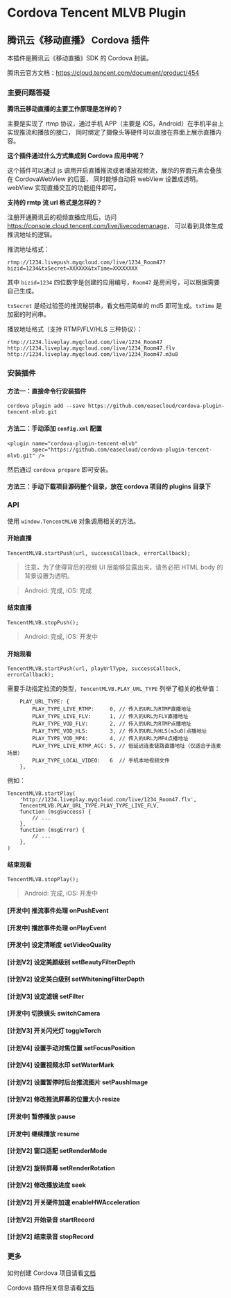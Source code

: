 Cordova Tencent MLVB Plugin
===========================

腾讯云《移动直播》 Cordova 插件
-------------------------------

本插件是腾讯云《移动直播》SDK 的 Cordova 封装。

腾讯云官方文档：<https://cloud.tencent.com/document/product/454>

### 主要问题答疑

**腾讯云移动直播的主要工作原理是怎样的？**

主要是实现了 rtmp 协议，通过手机 APP（主要是 iOS，Android）在手机平台上实现推流和播放的接口，
同时绑定了摄像头等硬件可以直接在界面上展示直播内容。

**这个插件通过什么方式集成到 Cordova 应用中呢？**

这个插件可以通过 js 调用开启直播推流或者播放视频流，展示的界面元素会叠放在 CordovaWebView 的后面，
同时能够自动将 webView 设置成透明。webView 实现直播交互的功能组件即可。

**支持的 rmtp 流 url 格式是怎样的？**
    
注册开通腾讯云的视频直播应用后，访问<https://console.cloud.tencent.com/live/livecodemanage>，
可以看到具体生成推流地址的逻辑。

推流地址格式：

```
rtmp://1234.livepush.myqcloud.com/live/1234_Room47?bizid=1234&txSecret=XXXXXX&txTime=XXXXXXXX
```

其中 `bizid=1234` 四位数字是创建的应用编号，`Room47` 是房间号，可以根据需要自己生成。

`txSecret` 是经过验签的推流秘钥串，看文档用简单的 md5 即可生成。`txTime` 是加密的时间串。

播放地址格式（支持 RTMP/FLV/HLS 三种协议）：

```
rtmp://1234.liveplay.myqcloud.com/live/1234_Room47
http://1234.liveplay.myqcloud.com/live/1234_Room47.flv
http://1234.liveplay.myqcloud.com/live/1234_Room47.m3u8
```

### 安装插件

#### 方法一：直接命令行安装插件

```
cordova plugin add --save https://github.com/easecloud/cordova-plugin-tencent-mlvb.git
```

#### 方法二：手动添加 `config.xml` 配置

```
<plugin name="cordova-plugin-tencent-mlvb" 
        spec="https://github.com/easecloud/cordova-plugin-tencent-mlvb.git" />
```

然后通过 `cordova prepare` 即可安装。
    
#### 方法三：手动下载项目源码整个目录，放在 cordova 项目的 plugins 目录下

### API

使用 `window.TencentMLVB` 对象调用相关的方法。

#### 开始直播

```
TencentMLVB.startPush(url, successCallback, errorCallback);
```

> 注意，为了使得背后的视频 UI 层能够显露出来，请务必把 HTML body 的背景设置为透明。

> Android: 完成, iOS: 完成

#### 结束直播

```
TencentMLVB.stopPush();
```

> Android: 完成, iOS: 开发中

#### 开始观看

```
TencentMLVB.startPush(url, playUrlType, successCallback, errorCallback);
```

需要手动指定拉流的类型，`TencentMLVB.PLAY_URL_TYPE` 列举了相关的枚举值：

```
    PLAY_URL_TYPE: {
        PLAY_TYPE_LIVE_RTMP:     0, // 传入的URL为RTMP直播地址
        PLAY_TYPE_LIVE_FLV:      1, // 传入的URL为FLV直播地址
        PLAY_TYPE_VOD_FLV:       2, // 传入的URL为RTMP点播地址
        PLAY_TYPE_VOD_HLS:       3, // 传入的URL为HLS(m3u8)点播地址
        PLAY_TYPE_VOD_MP4:       4, // 传入的URL为MP4点播地址
        PLAY_TYPE_LIVE_RTMP_ACC: 5, // 低延迟连麦链路直播地址（仅适合于连麦场景）
        PLAY_TYPE_LOCAL_VIDEO:   6  // 手机本地视频文件
    },
```

例如：

```
TencentMLVB.startPlay(
    'http://1234.liveplay.myqcloud.com/live/1234_Room47.flv',
    TencentMLVB.PLAY_URL_TYPE.PLAY_TYPE_LIVE_FLV,
    function (msgSuccess) {
        // ...
    },
    function (msgError) {
        // ...
    },
)
```

#### 结束观看
    
```
TencentMLVB.stopPlay();
```

> Android: 完成, iOS: 开发中

#### \[开发中] 推流事件处理 onPushEvent

#### \[开发中] 播放事件处理 onPlayEvent

#### \[开发中] 设定清晰度 setVideoQuality

#### \[计划V2] 设定美颜级别 setBeautyFilterDepth

#### \[计划V2] 设定美白级别 setWhiteningFilterDepth

#### \[计划V3] 设定滤镜 setFilter

#### \[开发中] 切换镜头 switchCamera

#### \[计划V3] 开关闪光灯 toggleTorch

#### \[计划V4] 设置手动对焦位置 setFocusPosition

#### \[计划V4] 设置视频水印 setWaterMark

#### \[计划V2] 设置暂停时后台推流图片 setPaushImage

#### \[计划V2] 修改推流屏幕的位置大小 resize

#### \[开发中] 暂停播放 pause

#### \[开发中] 继续播放 resume

#### \[计划V2] 窗口适配 setRenderMode

#### \[计划V2] 旋转屏幕 setRenderRotation

#### \[计划V2] 修改播放进度 seek

#### \[计划V2] 开关硬件加速 enableHWAcceleration

#### \[计划V2] 开始录音 startRecord

#### \[计划V2] 结束录音 stopRecord

### 更多

如何创建 Cordova 项目请看[文档](http://cordova.apache.org/docs/en/latest/guide/cli/index.html)

Cordova 插件相关信息请看[文档](http://cordova.apache.org/docs/en/latest/guide/hybrid/plugins/index.html)
